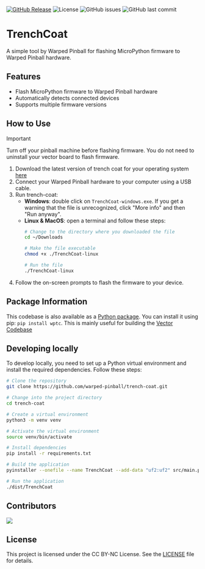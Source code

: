 [![GitHub Release](https://img.shields.io/github/v/release/warped-pinball/vector?color=blue)](https://github.com/warped-pinball/vector/releases/latest)
![License](https://img.shields.io/badge/license-CC%20BY--NC-blue)
![GitHub issues](https://img.shields.io/github/issues/warped-pinball/vector)
![GitHub last commit](https://img.shields.io/github/last-commit/warped-pinball/vector)

# TrenchCoat

A simple tool by Warped Pinball for flashing MicroPython firmware to Warped Pinball hardware.

## Features
- Flash MicroPython firmware to Warped Pinball hardware
- Automatically detects connected devices
- Supports multiple firmware versions

## How to Use

> [!IMPORTANT]
> Turn off your pinball machine before flashing firmware. You do not need to uninstall your vector board to flash firmware.

1. Download the latest version of trench coat for your operating system [here](https://github.com/warped-pinball/trench-coat/releases/latest)
2. Connect your Warped Pinball hardware to your computer using a USB cable.
3. Run trench-coat:
    - **Windows**: double click on `TrenchCoat-windows.exe`. If you get a warning that the file is unrecognized, click "More info" and then "Run anyway".
    - **Linux & MacOS**: open a terminal and follow these steps:
        ```bash
        # Change to the directory where you downloaded the file
        cd ~/Downloads

        # Make the file executable
        chmod +x ./TrenchCoat-linux

        # Run the file
        ./TrenchCoat-linux
        ```
4. Follow the on-screen prompts to flash the firmware to your device.

## Package Information

This codebase is also available as a [Python package](https://pypi.org/project/wptc/). You can install it using pip: `pip install wptc`. This is mainly useful for building the [Vector Codebase](https://github.com/warped-pinball/vector)

## Developing locally
To develop locally, you need to set up a Python virtual environment and install the required dependencies. Follow these steps:
```bash
# Clone the repository
git clone https://github.com/warped-pinball/trench-coat.git

# Change into the project directory
cd trench-coat

# Create a virtual environment
python3 -m venv venv

# Activate the virtual environment
source venv/bin/activate

# Install dependencies
pip install -r requirements.txt

# Build the application
pyinstaller --onefile --name TrenchCoat --add-data "uf2:uf2" src/main.py

# Run the application
./dist/TrenchCoat
```

## Contributors

<a href="https://github.com/warped-pinball/trench-coat/graphs/contributors" alt="Contributors">
  <img src="https://contrib.rocks/image?repo=warped-pinball/trench-coat" />
</a>


## License

This project is licensed under the CC BY-NC License. See the [LICENSE](LICENSE) file for details.
